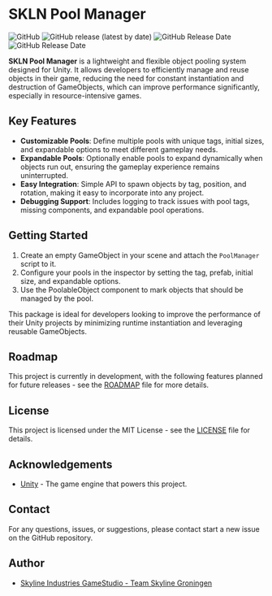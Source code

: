 # SKLN Pool Manager
![GitHub](https://img.shields.io/github/license/SkylineIndustries/SKLN_Pooler)
![GitHub release (latest by date)](https://img.shields.io/github/v/release/SkylineIndustries/SKLN_Pooler)
![GitHub Release Date](https://img.shields.io/badge/Unity%20Version-2020.3.0f1-blue)
![GitHub Release Date](https://img.shields.io/badge/CSHARP%20Version-9.0-blue)

**SKLN Pool Manager** is a lightweight and flexible object pooling system designed for Unity. It allows developers to efficiently manage and reuse objects in their game, reducing the need for constant instantiation and destruction of GameObjects, which can improve performance significantly, especially in resource-intensive games.

## Key Features
- **Customizable Pools**: Define multiple pools with unique tags, initial sizes, and expandable options to meet different gameplay needs.
- **Expandable Pools**: Optionally enable pools to expand dynamically when objects run out, ensuring the gameplay experience remains uninterrupted.
- **Easy Integration**: Simple API to spawn objects by tag, position, and rotation, making it easy to incorporate into any project.
- **Debugging Support**: Includes logging to track issues with pool tags, missing components, and expandable pool operations.

## Getting Started
1. Create an empty GameObject in your scene and attach the `PoolManager` script to it.
2. Configure your pools in the inspector by setting the tag, prefab, initial size, and expandable options.
3. Use the PoolableObject component to mark objects that should be managed by the pool.

This package is ideal for developers looking to improve the performance of their Unity projects by minimizing runtime instantiation and leveraging reusable GameObjects.

## Roadmap

This project is currently in development, with the following features planned for future releases - 
see the [ROADMAP](ROADMAP.md) file for more details.

## License
This project is licensed under the MIT License - see the [LICENSE](LICENSE) file for details.

## Acknowledgements
- [Unity](https://unity.com/) - The game engine that powers this project.


## Contact
For any questions, issues, or suggestions, please contact start a new issue on the GitHub repository.


## Author
- [Skyline Industries GameStudio - Team Skyline Groningen](https://github.com/SkylineIndustries/SKLN_Pooler)
